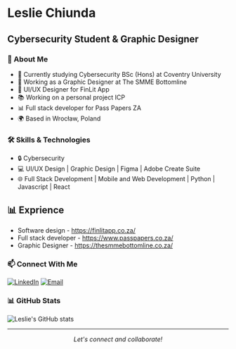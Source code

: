 # Leslie Chiunda
## Cybersecurity Student & Graphic Designer

### 👋 About Me
- 🔭 Currently studying Cybersecurity BSc (Hons) at Coventry University
- 💼 Working as a Graphic Designer at The SMME Bottomline
- 🎨 UI/UX Designer for FinLit App
- 📚 Working on a personal project ICP
- 📊 Full stack developer for Pass Papers ZA 
- 🌍 Based in Wrocław, Poland

### 🛠 Skills & Technologies
- 🔒 Cybersecurity 
- 💻 UI/UX Design | Graphic Design | Figma | Adobe Create Suite
- 🌐 Full Stack Development | Mobile and Web Development | Python | Javascript | React 

## 📊 Exprience 
- Software design      - https://finlitapp.co.za/
- Full stack developer - https://www.passpapers.co.za/
- Graphic Designer     - https://thesmmebottomline.co.za/

### 📫 Connect With Me
[![LinkedIn](https://img.shields.io/badge/-LinkedIn-0077B5?style=flat&logo=LinkedIn&logoColor=white)](https://linkedin.com/in/lesliechiunda)
[![Email](https://img.shields.io/badge/-Email-D14836?style=flat&logo=Gmail&logoColor=white)](mailto:lesliechiunda@outlook.com)

### 📊 GitHub Stats
![Leslie's GitHub stats](https://github-readme-stats.vercel.app/api?username=lesliechiunda&show_icons=true&theme=radical)

---
<p align="center">
  <i>Let's connect and collaborate!</i>
</p>
